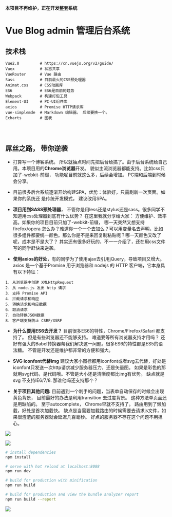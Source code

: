 **本项目不再维护，正在开发整套系统**

# Vue Blog admin 管理后台系统





## 技术栈
```
Vue2.0         # https://cn.vuejs.org/v2/guide/
Vuex           # 状态共享
VueRouter      # Vue 路由
Sass           # 目前最火的CSS预处理器
Animat.css     # CSS动画库
ES6            # ES6是目前的趋势
Webpack        # 构建打包工具
Element-UI     # PC-UI组件库
axios          # Promise HTTP请求库
vue-simplemde  # Markdown 编辑器。 后续要换一个。
Echarts        # 图表




```
## 屌丝之路， 带你逆袭
+ 打算写一个博客系统。 所以就抽点时间先把后台给搞了。由于后台系统给自己用。本项目用的**Chrome浏览器**开发。 貌似主流浏览器都能支持。比如css只加了-webkit-前缀， 功能呢目前就这么多，后续会增加。 PC端和后端到时候会分享。

+ 目前很多后台系统逐渐开始构建SPA，优势：体验好，只需刷新一次页面。如果你的系统还
是传统开发模式， 建议改用SPA。

+ **项目用到SASS预处理器**， 不管你是用less还是stylus还是sass。很多同学不知道用css处理器到底有什么优势？ 在这里我就分享给大家： 方便维护、效率高。如果你的项目目前只加了-webkit-前缀， 哪一天突然又想支持firefox/opera 怎么办？难道你一个一个去加么？可以用变量名去声明，比如很多组件都要统一颜色。那么你是不是来回复制粘贴呢？哪一天颜色又改了呢，成本是不是大了？ 其实还有很多好玩的，不一一介绍了，还在用css文件写的同学赶快来逆袭。

+ **使用axios的好处**，有的同学为了使用ajax去引用jQuery，导致项目又增大。 axios 是一个基于Promise 用于浏览器和 nodejs 的 HTTP 客户端，它本身具有以下特征：

 ```
1. 从浏览器中创建 XMLHttpRequest
2. 从 node.js 发出 http 请求
3. 支持 Promise API
4. 拦截请求和响应
5. 转换请求和响应数据
6. 取消请求
7. 自动转换JSON数据
8. 客户端支持防止 CSRF/XSRF 	
 ```
+ **为什么要用ES6去开发？** 目前很多ES6的特性，Chrome/Firefox/Safari 都支持了。 但是有些浏览器还不能够支持。 难道要等所有浏览器支持才用吗？ 还好有强大的Babel转换器帮我们解决这一问题。很多ES6的特性都是ES5的语法糖。 不管是开发还是维护都非常的方便和强大。

+ **SVG iconfont代替img** 建议大家小图标都用iconfont或者svg去代替，好处是iconfont只发送一次http请求减少服务器压力，还是矢量图。 如果是彩色的那就用svg代码，是代码哦。不管是大小还是清晰度都比img有优势。 缺点就是svg 不支持IE6/7/8. 那谁他吗还支持那个？

+ **关于项目其他问题:**  目前遇到一个刺手的问题，当表单自动保存的时候会出现黄色背景， 目前最好的办法是利用transition 去过度背景。 这种方法单页面还是用缺陷的。 至于autocomplete， Chrome早就不支持了。 
路由用到了懒加载，好处是首次加载快。 缺点是当需要加载路由的时候需要去请求js文件，如果很渣渣的服务器就会延迟几百毫秒。 好点的服务器不存在这个问题不用担心。


   





![](https://raw.githubusercontent.com/xjh22222228/vue-blog-admin/master/static/images/preview01.png)

![](https://raw.githubusercontent.com/xjh22222228/vue-blog-admin/master/static/images/preview02.png)


``` bash
# install dependencies
npm install

# serve with hot reload at localhost:8088
npm run dev

# build for production with minification
npm run build

# build for production and view the bundle analyzer report
npm run build --report
```


![](https://raw.githubusercontent.com/xjh22222228/diamonds/master/static/images/pay.jpg)














	
